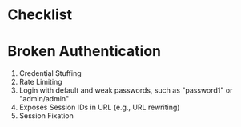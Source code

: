 # Checklist
# Broken Authentication
1. Credential Stuffing 
2. Rate Limiting
3. Login with default and weak passwords, such as "password1" or "admin/admin"
4. Exposes Session IDs in URL (e.g., URL rewriting)
5. Session Fixation 
